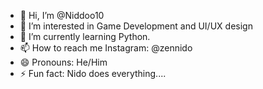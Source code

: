 - 👋 Hi, I’m @Niddoo10
- 👀 I’m interested in Game Development and UI/UX design
- 🌱 I’m currently learning Python.
- 📫 How to reach me Instagram: @zennido
- 😄 Pronouns: He/Him
- ⚡ Fun fact: Nido does everything....

<!---
Niddoo10/Niddoo10 is a ✨ special ✨ repository because its `README.md` (this file) appears on your GitHub profile.
You can click the Preview link to take a look at your changes.
--->
